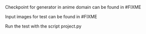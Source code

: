 Checkpoint for generator in anime domain can be found in 
#FIXME

Input images for test can be found in 
#FIXME

Run the test with the script project.py


